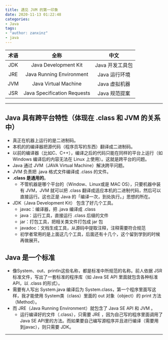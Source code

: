 ```yaml
---
title: 遇见 JVM 的第一印象
date: 2020-11-13 01:22:48
categories: 
- Java
tags: 
- "author: zanxinz"
- java
---
```


| 术语 | 全称 | 中文 |
| :---:|  :---: | :---: |
| JDK | Java Development Kit | Java 开发工具包 |
| JRE | Java Running Environment | Java 运行环境 |
| JVM | Java Virtual Machine | Java 虚拟机器 |
| JSR | Java Specification Requests| Java 规范提案|

***

<!-- More -->

## Java 具有跨平台特性（体现在 .class 和 JVM 的关系中）

- 真正在机器上运行的是二进制码。
- 本机的的编译器把源代码（程序员写的东西）翻译成二进制码。
- 以前的编译器（比如C、C++），编译之后的代码只能在同样的平台上运行（如 Windows 编译后的内容无法在 Linux 上使用）。这就是跨平台的问题。
- Java 通过 JVM（JAVA Virtual Machine）解决跨平问题。
- JVM 负责把 .java 格式文件编译成 .class 的文件。
- **.class 是通用的**。
  - 不管机器是哪个平台的（Window、Linux或是 MAC OS），只要机器中装有 JVM，JVM 就可以把 .class 翻译成适应本机的二进制代码，然后可以直接运行。这也正是 Java 的「编译一次，到处执行。」思想的所在。
- JDK（Java Development Kit） 包含了好几个工具。
  - javac：编译器，把 .java 编译成 .class
  - java：运行工具，直接运行 .class 后缀的文件
  - jar：打包工具，把相关类文件打包成 jar 包
  - javadoc：文档生成工具，从源码中提取注释，注释需要符合规范
  - 初学者常用的是上面这几个工具，后面还有十几个，这个留到学到的时候再做展开。

## Java 是一个标准

- 像System、out、println这些名称，都是标准中所规范的名称。前人依据 JSR 标准文件，写出了一套标准的程序库（如 Java SE API 里面就包含各种标准API，以 .class 的形式）。
- 需要有人写出 System.java 编译后为 System.class，第一个程序里面写这样，我才能使用 System类（class）里面的 out 对象（object）的 print 方法（Method）。
- 而 JRE（Java Running Environment）就包含了 Java SE API 和 JVM 。
  - 运行编译好的文件（.class），只需要 JRE ，因为自己写的程序里面调用了Java SE API里的方法。而如果要自己编写源程序并且进行编译（需要用到javac），则只需要 JDK。
  
***
